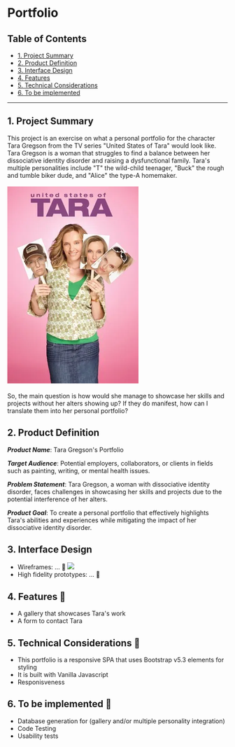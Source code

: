 # Portfolio

## Table of Contents

* [1. Project Summary](#1-project-summary)
* [2. Product Definition](#2-product-definition)
* [3. Interface Design](#3-interface-design)
* [4. Features](#4-features)
* [5. Technical Considerations](#5-technical-considerations)
* [6. To be implemented](#5-to-be-implemented)

***

## 1. Project Summary
This project is an exercise on what a personal portfolio for the character Tara Gregson from the TV series "United States of Tara" would look like. Tara Gregson is a woman that struggles to find a balance between her dissociative identity disorder and raising a dysfunctional family. Tara's multiple personalities include "T" the wild-child teenager, "Buck" the rough and tumble biker dude, and "Alice" the type-A homemaker.
<br>
<br>
![Poster](/assets/imgs/usot.webp)
<br>
<br>
So, the main question is how would she manage to showcase her skills and projects without her alters showing up? If they do manifest, how can I translate them into her personal portfolio?

## 2. Product Definition
_**Product Name**_: Tara Gregson's Portfolio

_**Target Audience**_: Potential employers, collaborators, or clients in fields such as painting, writing, or mental health issues.

_**Problem Statement**_: Tara Gregson, a woman with dissociative identity disorder, faces challenges in showcasing her skills and projects due to the potential interference of her alters.

_**Product Goal**_: To create a personal portfolio that effectively highlights Tara's abilities and experiences while mitigating the impact of her dissociative identity disorder.

## 3. Interface Design 
- Wireframes: ... 🚧
![](/)
- High fidelity prototypes:
... 🚧

## 4. Features 🚧
- A gallery that showcases Tara's work 
- A form to contact Tara

## 5. Technical Considerations 🚧
- This portfolio is a responsive SPA that uses Bootstrap v5.3 elements for styling
- It is built with Vanilla Javascript
- Responisveness 

## 6. To be implemented 🚧 
- Database generation for (gallery and/or multiple personality integration)
- Code Testing
- Usability tests